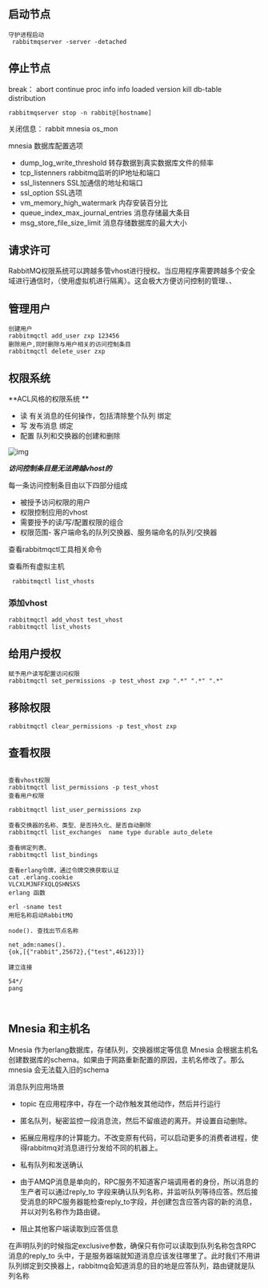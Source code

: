 ## 启动节点

```
守护进程启动
 rabbitmqserver -server -detached
```


## 停止节点

break： abort continue proc info info  loaded  version kill db-table distribution

```
rabbitmqserver stop -n rabbit@[hostname]
```
关闭信息： rabbit mnesia os_mon

mnesia 数据库配置选项

- dump_log_write_threshold 转存数据到真实数据库文件的频率
- tcp_listenners rabbitmq监听的IP地址和端口
- ssl_listenners SSL加通信的地址和端口
- ssl_option SSL选项
- vm_memory_high_watermark  内存安装百分比
- queue_index_max_journal_entries 消息存储最大条目
- msg_store_file_size_limit 消息存储数据库的最大大小
## 请求许可
RabbitMQ权限系统可以跨越多管vhost进行授权。当应用程序需要跨越多个安全域进行通信时，（使用虚拟机进行隔离）。这会极大方便访问控制的管理、、

## 管理用户
```
创建用户
rabbitmqctl add_user zxp 123456
删除用户,同时删除与用户相关的访问控制条目
rabbitmqctl delete_user zxp
```

 ## 权限系统

**ACL风格的权限系统  **


- 读 有关消息的任何操作，包括清除整个队列 绑定
- 写 发布消息 绑定
- 配置 队列和交换器的创建和删除

![img](https://upload-images.jianshu.io/upload_images/12016719-40a096f93e1fe19b.png!web?imageMogr2/auto-orient/strip|imageView2/2/w/550/format/webp)

***访问控制条目是无法跨越vhost的***

每一条访问控制条目由以下四部分组成

- 被授予访问权限的用户
- 权限控制应用的vhost
- 需要授予的读/写/配置权限的组合
- 权限范围- 客户端命名的队列交换器、服务端命名的队列/交换器

查看rabbitmqctl工具相关命令

查看所有虚拟主机

```
 rabbitmqctl list_vhosts
```

### 添加vhost 

```
rabbitmqctl add_vhost test_vhost
rabbitmqctl list_vhosts
```

## 给用户授权

```
赋予用户读写配置访问权限
rabbitmqctl set_permissions -p test_vhost zxp ".*" ".*" ".*"
```

## 移除权限

```
rabbitmqctl clear_permissions -p test_vhost zxp 
```

## 查看权限

```

查看vhost权限
rabbitmqctl list_permissions -p test_vhost
查看用户权限

rabbitmqctl list_user_permissions zxp

查看交换器的名称、类型、是否持久化、是否自动删除
rabbitmqctl list_exchanges  name type durable auto_delete

查看绑定列表、
rabbitmqctl list_bindings

查看erlang令牌，通过令牌交换获取认证
cat .erlang.cookie 
VLCXLMJNFFXQLQSHNSXS
erlang 函数

erl -sname test
用短名称启动RabbitMQ 

node(). 查找出节点名称

net_adm:names().
{ok,[{"rabbit",25672},{"test",46123}]}

建立连接

54*/
pang



```

## Mnesia 和主机名

Mnesia 作为erlang数据库，存储队列，交换器绑定等信息
Mnesia 会根据主机名 创建数据库的schema。如果由于网路重新配置的原因，主机名修改了。那么mnesia 会无法载入旧的schema


消息队列应用场景
- topic  在应用程序中，存在一个动作触发其他动作，然后并行运行
- 匿名队列，秘密监控一段消息流，然后不留痕迹的离开。并设置自动删除。

- 拓展应用程序的计算能力。不改变原有代码，可以启动更多的消费者进程，使得rabbitmq对消息进行分发给不同的机器上。
- 私有队列和发送确认
- 由于AMQP消息是单向的，RPC服务不知道客户端调用者的身份，所以消息的生产者可以通过reply_to 字段来确认队列名称，并监听队列等待应答。然后接受消息的RPC服务器能检查reply_to字段，并创建包含应答内容的新的消息，并以对列名称作为路由键。

- 阻止其他客户端读取到应答信息

 在声明队列的时候指定exclusive参数，确保只有你可以读取到队列名称包含RPC消息的reply_to 头中，于是服务器端就知道消息应该发往哪里了。此时我们不用讲队列绑定到交换器上，rabbitmq会知道消息的目的地是应答队列，路由键就是队列名称


 